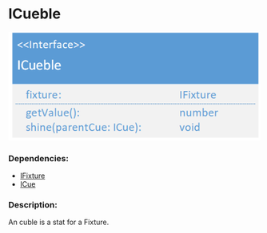 # ICueble

![ICueble](./assets/ICueble_v2.png)

### Dependencies:  
- [IFixture](./IFixture.md)
- [ICue](./ICue.md)

### Description:
An cuble is a stat for a Fixture.
